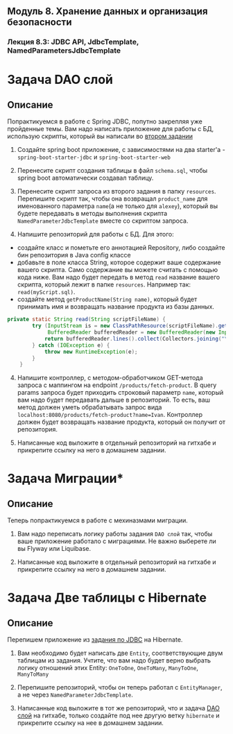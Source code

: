 ## Модуль 8. Хранение данных и организация безопасности
### Лекция 8.3: JDBC API, JdbcTemplate, NamedParametersJdbcTemplate

# Задача DAO слой

## Описание
Попрактикуемся в работе с Spring JDBC, попутно закрепляя уже пройденные темы. Вам надо написать приложение для работы с БД, использую скрипты, который вы написали во [втором задании](../../sql-agg/task/README.md)

1. Создайте spring boot приложение, с зависимостями на два starter'а - `spring-boot-starter-jdbc` и `spring-boot-starter-web`

2. Перенесите скрипт создания таблицы в файл `schema.sql`, чтобы spring boot автоматически создавал таблицу.

2. Перенесите скрипт запроса из второго задания в папку `resources`. Перепишите скрипт так, чтобы она возвращал `product_name` для именованного параметра `name`(а не только для `alexey`), который вы будете передавать в методы выполнения скрипта `NamedParameterJdbcTemplate` вместе со скриптом запроса.

3. Напишите репозиторий для работы с БД. Для этого:
- создайте класс и пометьте его аннотацией Repository, либо создайте бин репозитория в Java config классе
- добавьте в поле класса String, которое содержит ваше содержание вашего скрипта. Само содержание вы можете считать с помощью кода ниже. Вам надо будет передать в метод `read` название вашего скрипта, который лежит в папке `resources`. Например так: `read(myScript.sql)`.
- создайте метод `getProductName(String name)`, который будет принимать имя и возвращать название продукта из базы данных.
```java
private static String read(String scriptFileName) {
        try (InputStream is = new ClassPathResource(scriptFileName).getInputStream();
             BufferedReader bufferedReader = new BufferedReader(new InputStreamReader(is))) {
            return bufferedReader.lines().collect(Collectors.joining("\n"));
        } catch (IOException e) {
            throw new RuntimeException(e);
        }
    }
``` 

4. Напишите контроллер, с методом-обработчиком GET-метода запроса с маппингом на endpoint `/products/fetch-product`. В query params запроса будет приходить строковый параметр `name`, который вам надо будет передавать дальше в репозиторий. То есть, ваш метод должен уметь обрабатывать запрос вида `localhost:8080/products/fetch-product?name=Ivan`.
   Контроллер должен будет возвращать название продукта, который он получит от репозитория.

5. Написанные код выложите в отдельный репозиторий на гитхабе и прикрепите ссылку на него в домашнем задании.


# Задача Миграции*

## Описание
Теперь попрактикуемся в работе с мехиназмами миграции.

1. Вам надо переписать логику работы задания `DAO слой` так, чтобы ваше приложение работало с миграциями. Не важно выберете ли вы Flyway или Liquibase.

2. Написанные код выложите в отдельный репозиторий на гитхабе и прикрепите ссылку на него в домашнем задании.


# Задача Две таблицы с Hibernate

## Описание
Перепишем приложение из [задания по JDBC](https://github.com/netology-code/jd-homeworks/blob/master/jdbc/task1/README.md) на Hibernate.

1. Вам необходимо будет написать две `Entity`, соответствующие двум таблицам из задания. Учтите, что вам надо будет верно выбрать логику отношений этих Entity: `OneToOne`, `OneToMany`, `ManyToOne`, `ManyToMany`

2. Перепишите репозиторий, чтобы он теперь работал с `EntityManager`, а не через `NamedParameterJdbcTemplate`.

3. Написанные код выложите в тот же репозиторий, что и задача [DAO слой](https://github.com/netology-code/jd-homeworks/blob/master/jdbc/task1/README.md) на гитхабe, только создайте под нее другую ветку `hibernate` и прикрепите ссылку на нее в домашнем задании.